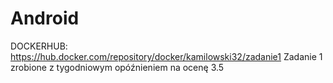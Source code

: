 # Android
DOCKERHUB: https://hub.docker.com/repository/docker/kamilowski32/zadanie1
Zadanie 1 zrobione z tygodniowym opóźnieniem na ocenę 3.5